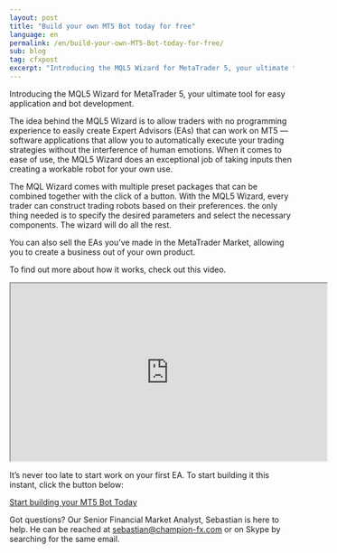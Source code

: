 ```yaml
---
layout: post
title: "Build your own MT5 Bot today for free"
language: en
permalink: /en/build-your-own-MT5-Bot-today-for-free/
sub: blog
tag: cfxpost
excerpt: "Introducing the MQL5 Wizard for MetaTrader 5, your ultimate tool for easy application and bot development..."
---
```

Introducing the MQL5 Wizard for MetaTrader 5, your ultimate tool for easy application and bot development.

The idea behind the MQL5 Wizard is to allow traders with no programming experience to easily create Expert Advisors (EAs) that can work on MT5  –– software applications that allow you to automatically execute your trading strategies without the interference of human emotions. When it comes to ease of use, the MQL5 Wizard does an exceptional job of taking inputs then creating a workable robot for your own use.

The MQL Wizard comes with multiple preset packages that can be combined together with the click of a button. With the MQL5 Wizard, every trader can construct trading robots based on their preferences. the only thing needed is to specify the desired parameters and select the necessary components. The wizard will do all the rest.

You can also sell the EAs you’ve made in the MetaTrader Market, allowing you to create a business out of your own product.

To find out more about how it works, check out this video.

<div class="video-container-md"><iframe width="560" height="315" src="https://www.youtube.com/embed/XVW_6X_uf8Q"></iframe></div>


<div class="cta-lg">
	<p>It’s never too late to start work on your first EA. To start building it this instant, click the button below:</p>
   <p><a class="button" href="https://www.champion-fx.com/en/trading-platform/metatrader-5.html"><span>Start building your MT5 Bot Today</span></a></p>
</div>

Got questions? Our Senior Financial Market Analyst, Sebastian is here to help. He can be reached at  <a href="mailto:sebastian@champion-fx.com">sebastian@champion-fx.com</a> or on Skype by searching for the same email.